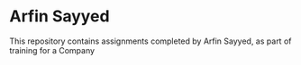 # Arfin Sayyed
This repository contains assignments completed by Arfin Sayyed, as part of training for a Company
